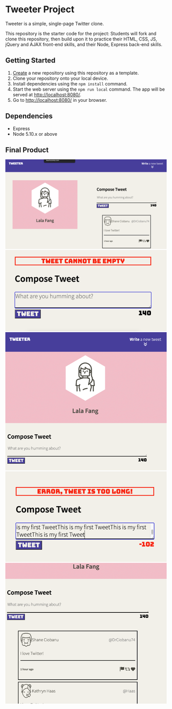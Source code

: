 # Tweeter Project

Tweeter is a simple, single-page Twitter clone.

This repository is the starter code for the project: Students will fork and clone this repository, then build upon it to practice their HTML, CSS, JS, jQuery and AJAX front-end skills, and their Node, Express back-end skills.

## Getting Started

1. [Create](https://docs.github.com/en/repositories/creating-and-managing-repositories/creating-a-repository-from-a-template) a new repository using this repository as a template.
2. Clone your repository onto your local device.
3. Install dependencies using the `npm install` command.
3. Start the web server using the `npm run local` command. The app will be served at <http://localhost:8080/>.
4. Go to <http://localhost:8080/> in your browser.

## Dependencies

- Express
- Node 5.10.x or above

## Final Product 

!["Screenshot of URLs page"](https://github.com/lalafang33/tweeterClone-/blob/main/docs/Desktop-MainPage.png)
!["Screenshot of URLs page"](https://github.com/lalafang33/tweeterClone-/blob/main/docs/Empty-Tweet-error.png)
!["Screenshot of URLs page"](https://github.com/lalafang33/tweeterClone-/blob/main/docs/Mobile-MainPage.png)
!["Screenshot of URLs page"](https://github.com/lalafang33/tweeterClone-/blob/main/docs/err-toolong.png)
!["Screenshot of URLs page"](https://github.com/lalafang33/tweeterClone-/blob/main/docs/tweet-display.png)
